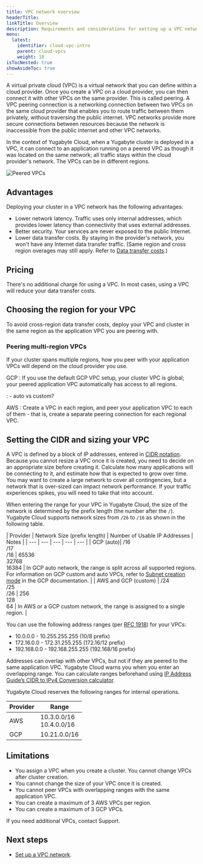 ```yaml
---
title: VPC network overview
headerTitle: 
linkTitle: Overview
description: Requirements and considerations for setting up a VPC network.
menu:
  latest:
    identifier: cloud-vpc-intro
    parent: cloud-vpcs
    weight: 10
isTocNested: true
showAsideToc: true
---
```


A virtual private cloud (VPC) is a virtual network that you can define within a cloud provider. Once you create a VPC on a cloud provider, you can then connect it with other VPCs on the same provider. This is called peering. A VPC peering connection is a networking connection between two VPCs on the same cloud provider that enables you to route traffic between them privately, without traversing the public internet. VPC networks provide more secure connections between resources because the network is inaccessible from the public internet and other VPC networks.

In the context of Yugabyte Cloud, when a Yugabyte cluster is deployed in a VPC, it can connect to an application running on a peered VPC as though it was located on the same network; all traffic stays within the cloud provider's network. The VPCs can be in different regions.

![Peered VPCs](/images/yb-cloud/cloud-vpc-diagram.png)

## Advantages

Deploying your cluster in a VPC network has the following advantages:

- Lower network latency. Traffic uses only internal addresses, which provides lower latency than connectivity that uses external addresses.
- Better security. Your services are never exposed to the public Internet.
- Lower data transfer costs. By staying in the provider's network, you won't have any Internet data transfer traffic. (Same region and cross region overages may still apply. Refer to [Data transfer costs](../../../cloud-admin/cloud-billing-costs/#data-transfer-costs).)

## Pricing

There's no additional charge for using a VPC. In most cases, using a VPC will reduce your data transfer costs.

## Choosing the region for your VPC

To avoid cross-region data transfer costs, deploy your VPC and cluster in the same region as the application VPC you are peering with.

### Peering multi-region VPCs

If your cluster spans multiple regions, how you peer with your application VPCs will depend on the cloud provider you use.

GCP
: If you use the default GCP VPC setup, your cluster VPC is global; your peered application VPC automatically has access to all regions.

: - auto vs custom?

AWS
: Create a VPC in each region, and peer your application VPC to each of them - that is, create a separate peering connection for each regional VPC.

## Setting the CIDR and sizing your VPC

A VPC is defined by a block of IP addresses, entered in [CIDR notation](https://en.wikipedia.org/wiki/Classless_Inter-Domain_Routing). Because you cannot resize a VPC once it is created, you need to decide on an appropriate size before creating it. Calculate how many applications will be connecting to it, and estimate how that is expected to grow over time. You may want to create a large network to cover all contingencies, but a network that is over-sized can impact network performance. If your traffic experiences spikes, you will need to take that into account.

When entering the range for your VPC in Yugabyte Cloud, the size of the network is determined by the prefix length (the number after the `/`). Yugabyte Cloud supports network sizes from `/26` to `/16` as shown in the following table.

| Provider | Network Size (prefix length) | Number of Usable IP Addresses | Notes |
| --- | --- | --- | --- | --- |
| GCP (auto)| /16<br>/17<br>/18 | 65536<br>32768<br>16384 | In GCP auto network, the range is split across all supported regions.<br>For information on GCP custom and auto VPCs, refer to [Subnet creation mode](https://cloud.google.com/vpc/docs/vpc#subnet-ranges) in the GCP documentation. |
| AWS and GCP (custom) | /24<br>/25<br>/26 | 256<br>128<br>64 | In AWS or a GCP custom network, the range is assigned to a single region. |

You can use the following address ranges (per [RFC 1918](https://datatracker.ietf.org/doc/html/rfc1918)) for your VPCs:

- 10.0.0.0        -   10.255.255.255  (10/8 prefix)
- 172.16.0.0      -   172.31.255.255  (172.16/12 prefix)
- 192.168.0.0     -   192.168.255.255 (192.168/16 prefix)

Addresses can overlap with other VPCs, but not if they are peered to the same application VPC. Yugabyte Cloud warns you when you enter an overlapping range. You can calculate ranges beforehand using [IP Address Guide’s CIDR to IPv4 Conversion calculator](https://www.ipaddressguide.com/cidr).

Yugabyte Cloud reserves the following ranges for internal operations.

| Provider | Range |
| --- | --- |
| AWS | 10.3.0.0/16<br>10.4.0.0/16 |
| GCP | 10.21.0.0/16 |

## Limitations

- You assign a VPC when you create a cluster. You cannot change VPCs after cluster creation.
- You cannot change the size of your VPC once it is created.
- You cannot peer VPCs with overlapping ranges with the same application VPC.
- You can create a maximum of 3 AWS VPCs per region.
- You can create a maximum of 3 GCP VPCs.

If you need additional VPCs, contact Support.

## Next steps

- [Set up a VPC network](../cloud-vpc-setup).
